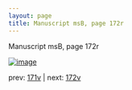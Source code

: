 ```yaml
---
layout: page
title: Manuscript msB, page 172r
---
```


Manuscript msB, page 172r

[![image](http://www.homermultitext.org/iipsrv?OBJ=IIP,1.0&FIF=/project/homer/pyramidal/deepzoom/hmt/vbbifolio/v1/vb_171v_172r.tif&WID=100&CVT=JPEG)](http://www.homermultitext.org/ict2/?urn=urn:cite2:hmt:vbbifolio.v1:vb_171v_172r)

prev:  [171v](../171v) | next:  [172v](../172v)

